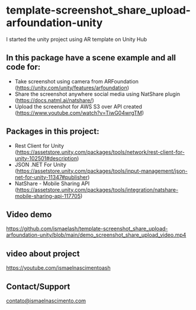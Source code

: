 # template-screenshot_share_upload-arfoundation-unity
I started the unity project using AR template on Unity Hub

## In this package have a scene example and all code for:

- Take screenshot using camera from ARFoundation (https://unity.com/unity/features/arfoundation) <br>
- Share the screenshot anywhere social media using NatShare plugin (https://docs.natml.ai/natshare/) <br>
- Upload the screenshot for AWS S3 over API created (https://www.youtube.com/watch?v=TiwG04wrgTM) <br>

## Packages in this project:
- Rest Client for Unity (https://assetstore.unity.com/packages/tools/network/rest-client-for-unity-102501#description)
- JSON .NET For Unity (https://assetstore.unity.com/packages/tools/input-management/json-net-for-unity-11347#publisher)
- NatShare - Mobile Sharing API (https://assetstore.unity.com/packages/tools/integration/natshare-mobile-sharing-api-117705)

## Video demo
https://github.com/ismaelash/template-screenshot_share_upload-arfoundation-unity/blob/main/demo_screenshot_share_upload_video.mp4

## video about project
https://youtube.com/ismaelnascimentoash

## Contact/Support
contato@ismaelnascimento.com
